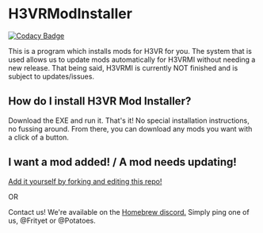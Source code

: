 # H3VRModInstaller

[![Codacy Badge](https://api.codacy.com/project/badge/Grade/0a9a0cffc0c3420d9f53ae64f504a5b1)](https://app.codacy.com/gh/Frityet/H3VRModInstaller?utm_source=github.com&utm_medium=referral&utm_content=Frityet/H3VRModInstaller&utm_campaign=Badge_Grade)

This is a program which installs mods for H3VR for you. The system that is used allows us to update mods automatically for H3VRMI without needing a new release. That being said, H3VRMI is currently NOT finished and is subject to updates/issues.

## How do I install H3VR Mod Installer?

Download the EXE and run it. That's it! No special installation instructions, no fussing around. From there, you can download any mods you want with a click of a button.

## I want a mod added! / A mod needs updating!

[Add it yourself by forking and editing this repo!](https://github.com/WFIOST/H3VR-Mod-Installer-Database)

OR

Contact us! We're available on the [Homebrew discord.](https://discord.gg/83yTrfr) Simply ping one of us, @Frityet or @Potatoes.

